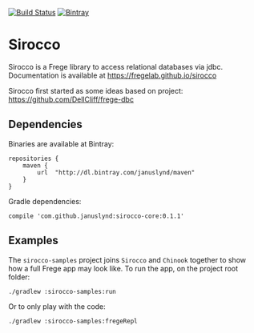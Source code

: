 [![Build Status](https://travis-ci.org/januslynd/sirocco.svg?branch=master)](https://travis-ci.org/januslynd/sirocco)
[![Bintray](https://img.shields.io/bintray/v/januslynd/maven/sirocco-core.svg?style=flat-square)](https://bintray.com/januslynd/maven/sirocco-core)

# Sirocco

Sirocco is a Frege library to access relational databases via jdbc.
Documentation is available at https://fregelab.github.io/sirocco

Sirocco first started as some ideas based on project:
https://github.com/DellCliff/frege-dbc

## Dependencies

Binaries are available at Bintray:

    repositories {
        maven {
            url  "http://dl.bintray.com/januslynd/maven"
        }
    }

Gradle dependencies:

    compile 'com.github.januslynd:sirocco-core:0.1.1'

## Examples

The `sirocco-samples` project joins `Sirocco` and `Chinook` together
to show how a full Frege app may look like. To run the app, on the
project root folder:

    ./gradlew :sirocco-samples:run

Or to only play with the code:

    ./gradlew :sirocco-samples:fregeRepl
